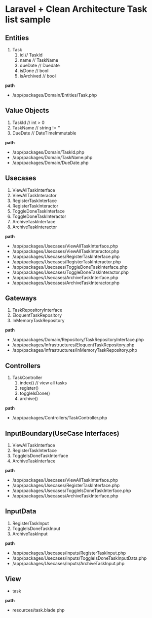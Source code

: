 # Laravel + Clean Architecture Task list sample

## Entities

1. Task
   1. id         // TaskId
   2. name       // TaskName
   3. dueDate    // Duedate
   4. isDone     // bool
   5. isArchived // bool

**path**

* /app/packages/Domain/Entities/Task.php

## Value Objects

1. TaskId   // int > 0
2. TaskName // string != ''
3. DueDate  // DateTimeImmutable

**path**

* /app/packages/Domain/TaskId.php
* /app/packages/Domain/TaskName.php
* /app/packages/Domain/DueDate.php

## Usecases

1. ViewAllTaskInterface
2. ViewAllTaskInteractor
3. RegisterTaskInterface
4. RegisterTaskInteractor
5. ToggleDoneTaskInterface
6. ToggleDoneTaskInteractor
7. ArchiveTaskInterface
8. ArchiveTaskInteractor


**path**

* /app/packages/Usecases/ViewAllTaskInterface.php
* /app/packages/Usecases/ViewAllTaskInteractor.php
* /app/packages/Usecases/RegisterTaskInterface.php
* /app/packages/Usecases/RegisterTaskInteractor.php
* /app/packages/Usecases/ToggleDoneTaskInterface.php
* /app/packages/Usecases/ToggleDoneTaskInteractor.php
* /app/packages/Usecases/ArchiveTaskInterface.php
* /app/packages/Usecases/ArchiveTaskInteractor.php

## Gateways

1. TaskRepositoryInterface
2. EloquentTaskRepository
3. InMemoryTaskRepository

**path**

* /app/packages/Domain/Repository/TaskRepositoryInterface.php
* /app/packages/Infrastructures/EloquentTaskRepository.php
* /app/packages/Infrastructures/InMemoryTaskRepository.php

## Controllers

1. TaskController
   1. index()      // view all tasks
   2. register()
   3. toggleIsDone()
   4. archive()

**path**

* /app/packages/Controllers/TaskController.php

## InputBoundary(UseCase Interfaces)

1. ViewAllTaskInterface
2. RegisterTaskInterface
3. ToggleIsDoneTaskInterface
4. ArchiveTaskInterface

**path**

* /app/packages/Usecases/ViewAllTaskInterface.php
* /app/packages/Usecases/RegisterTaskInterface.php
* /app/packages/Usecases/ToggleIsDoneTaskInterface.php
* /app/packages/Usecases/ArchiveTaskInterface.php

## InputData

1. RegisterTaskInput
2. ToggleIsDoneTaskInput
3. ArchiveTaskInput

**path**

* /app/packages/Usecases/Inputs/RegisterTaskInput.php
* /app/packages/Usecases/Inputs/ToggleIsDoneTaskInputData.php
* /app/packages/Usecases/Inputs/ArchiveTaskInput.php

## View

* task

**path**

* resources/task.blade.php
